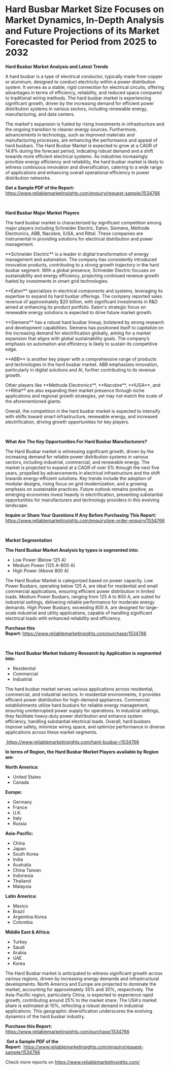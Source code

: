 <p><h1>Hard Busbar Market Size Focuses on Market Dynamics, In-Depth Analysis and Future Projections of its Market Forecasted for Period from 2025 to 2032</h1></p><p><strong>Hard Busbar Market Analysis and Latest Trends</strong></p>
<p><p>A hard busbar is a type of electrical conductor, typically made from copper or aluminum, designed to conduct electricity within a power distribution system. It serves as a stable, rigid connection for electrical circuits, offering advantages in terms of efficiency, reliability, and reduced space compared to traditional wiring methods. The hard busbar market is experiencing significant growth, driven by the increasing demand for efficient power distribution systems in various sectors, including renewable energy, manufacturing, and data centers.</p><p>The market's expansion is fueled by rising investments in infrastructure and the ongoing transition to cleaner energy sources. Furthermore, advancements in technology, such as improved materials and manufacturing processes, are enhancing the performance and appeal of hard busbars. The Hard Busbar Market is expected to grow at a CAGR of 14.8% during the forecast period, indicating robust demand and a shift towards more efficient electrical systems. As industries increasingly prioritize energy efficiency and reliability, the hard busbar market is likely to witness continuous innovation and diversification, catering to a wide range of applications and enhancing overall operational efficiency in power distribution networks.</p></p>
<p><strong>Get a Sample PDF of the Report:&nbsp;</strong> <a href="https://www.reliablemarketinsights.com/enquiry/request-sample/1534766?utm_campaign=2347&utm_medium=2&utm_source=Github&utm_content=ia&utm_term=14022025&utm_id=hard-busbar">https://www.reliablemarketinsights.com/enquiry/request-sample/1534766</a></p>
<p>&nbsp;</p>
<p><strong>Hard Busbar Major Market Players</strong></p>
<p><p>The hard busbar market is characterized by significant competition among major players including Schneider Electric, Eaton, Siemens, Methode Electronics, ABB, Nacobre, IUSA, and Rittal. These companies are instrumental in providing solutions for electrical distribution and power management.</p><p>**Schneider Electric** is a leader in digital transformation of energy management and automation. The company has consistently introduced innovative products, contributing to a strong growth trajectory in the hard busbar segment. With a global presence, Schneider Electric focuses on sustainability and energy efficiency, projecting continued revenue growth fueled by investments in smart grid technologies.</p><p>**Eaton** specializes in electrical components and systems, leveraging its expertise to expand its hard busbar offerings. The company reported sales revenue of approximately $20 billion, with significant investments in R&D aimed at enhancing its product portfolio. Eaton's strategic focus on renewable energy solutions is expected to drive future market growth.</p><p>**Siemens** has a robust hard busbar lineup, bolstered by strong research and development capabilities. Siemens has positioned itself to capitalize on the increasing demand for electrification globally, aiming for a market expansion that aligns with global sustainability goals. The company’s emphasis on automation and efficiency is likely to sustain its competitive edge.</p><p>**ABB** is another key player with a comprehensive range of products and technologies in the hard busbar market. ABB emphasizes innovation, particularly in digital solutions and AI, further contributing to its revenue growth.</p><p>Other players like **Methode Electronics**, **Nacobre**, **IUSA**, and **Rittal** are also expanding their market presence through niche applications and regional growth strategies, yet may not match the scale of the aforementioned giants.</p><p>Overall, the competition in the hard busbar market is expected to intensify with shifts toward smart infrastructure, renewable energy, and increased electrification, driving growth opportunities for key players.</p></p>
<p>&nbsp;</p>
<p><strong>What Are The Key Opportunities For Hard Busbar Manufacturers?</strong></p>
<p><p>The Hard Busbar market is witnessing significant growth, driven by the increasing demand for reliable power distribution systems in various sectors, including industrial, commercial, and renewable energy. The market is projected to expand at a CAGR of over 5% through the next five years, propelled by advancements in electrical infrastructure and the shift towards energy-efficient solutions. Key trends include the adoption of modular designs, rising focus on grid modernization, and a growing emphasis on sustainable practices. Future outlook remains positive, as emerging economies invest heavily in electrification, presenting substantial opportunities for manufacturers and technology providers in this evolving landscape.</p></p>
<p><strong>Inquire or Share Your Questions If Any Before Purchasing This Report:</strong> <a href="https://www.reliablemarketinsights.com/enquiry/pre-order-enquiry/1534766?utm_campaign=2347&utm_medium=2&utm_source=Github&utm_content=ia&utm_term=14022025&utm_id=hard-busbar">https://www.reliablemarketinsights.com/enquiry/pre-order-enquiry/1534766</a></p>
<p>&nbsp;</p>
<p><strong>Market Segmentation</strong></p>
<p><strong>The Hard Busbar Market Analysis by types is segmented into:</strong></p>
<p><ul><li>Low Power (Below 125 A)</li><li>Medium Power (125 A–800 A)</li><li>High Power (Above 800 A)</li></ul></p>
<p><p>The Hard Busbar Market is categorized based on power capacity. Low Power Busbars, operating below 125 A, are ideal for residential and small commercial applications, ensuring efficient power distribution in limited loads. Medium Power Busbars, ranging from 125 A to 800 A, are suited for industrial settings, delivering reliable performance for moderate energy demands. High Power Busbars, exceeding 800 A, are designed for large-scale industrial and utility applications, capable of handling significant electrical loads with enhanced reliability and efficiency.</p></p>
<p><strong>Purchase this Report:&nbsp;</strong><a href="https://www.reliablemarketinsights.com/purchase/1534766?utm_campaign=2347&utm_medium=2&utm_source=Github&utm_content=ia&utm_term=14022025&utm_id=hard-busbar">https://www.reliablemarketinsights.com/purchase/1534766</a></p>
<p>&nbsp;</p>
<p><strong>The Hard Busbar Market Industry Research by Application is segmented into:</strong></p>
<p><ul><li>Residential</li><li>Commercial</li><li>Industrial</li></ul></p>
<p><p>The hard busbar market serves various applications across residential, commercial, and industrial sectors. In residential environments, it provides efficient power distribution for high-demand appliances. Commercial establishments utilize hard busbars for reliable energy management, ensuring uninterrupted power supply for operations. In industrial settings, they facilitate heavy-duty power distribution and enhance system efficiency, handling substantial electrical loads. Overall, hard busbars improve safety, minimize wiring space, and optimize performance in diverse applications across these market segments.</p></p>
<p><a href="https://www.reliablemarketinsights.com/hard-busbar-r1534766?utm_campaign=2347&utm_medium=2&utm_source=Github&utm_content=ia&utm_term=14022025&utm_id=hard-busbar">&nbsp;https://www.reliablemarketinsights.com/hard-busbar-r1534766</a></p>
<p><strong>In terms of Region, the Hard Busbar Market Players available by Region are:</strong></p>
<p>
    <p> <strong> North America: </strong>
        <ul>
            <li>United States</li>
            <li>Canada</li>
        </ul>
        </p> 
    <p> <strong> Europe: </strong>
        <ul>
            <li>Germany</li>
            <li>France</li>
            <li>U.K.</li>
            <li>Italy</li>
            <li>Russia</li>
        </ul>
        </p> 
    <p> <strong> Asia-Pacific: </strong>
        <ul>
            <li>China</li>
            <li>Japan</li>
            <li>South Korea</li>
            <li>India</li>
            <li>Australia</li>
            <li>China Taiwan</li>
            <li>Indonesia</li>
            <li>Thailand</li>
            <li>Malaysia</li>
        </ul>
        </p> 
    <p> <strong> Latin America: </strong>
        <ul>
            <li>Mexico</li>
            <li>Brazil</li>
            <li>Argentina Korea</li>
            <li>Colombia</li>
        </ul>
        </p> 
    <p> <strong> Middle East & Africa: </strong>
        <ul>
            <li>Turkey</li>
            <li>Saudi</li>
            <li>Arabia</li>
            <li>UAE</li>
            <li>Korea</li>
        </ul>
    </p>
    </p>
<p><p>The Hard Busbar market is anticipated to witness significant growth across various regions, driven by increasing energy demands and infrastructural developments. North America and Europe are projected to dominate the market, accounting for approximately 35% and 30%, respectively. The Asia-Pacific region, particularly China, is expected to experience rapid growth, contributing around 25% to the market share. The USA's market share is estimated at 10%, reflecting a robust demand in industrial applications. This geographic diversification underscores the evolving dynamics of the hard busbar industry.</p></p>
<p><strong>Purchase this Report: </strong><a href="https://www.reliablemarketinsights.com/purchase/1534766?utm_campaign=2347&utm_medium=2&utm_source=Github&utm_content=ia&utm_term=14022025&utm_id=hard-busbar">https://www.reliablemarketinsights.com/purchase/1534766</a></p>
<p>&nbsp;<strong>Get a Sample PDF of the Report:&nbsp;&nbsp;</strong><a href="https://www.reliablemarketinsights.com/enquiry/request-sample/1534766?utm_campaign=2347&utm_medium=2&utm_source=Github&utm_content=ia&utm_term=14022025&utm_id=hard-busbar">https://www.reliablemarketinsights.com/enquiry/request-sample/1534766</a></p>
<p><strong></strong></p>
<p>Check more reports on <a href="https://www.reliablemarketinsights.com/?utm_campaign=2347&utm_medium=2&utm_source=Github&utm_content=ia&utm_term=14022025&utm_id=hard-busbar">https://www.reliablemarketinsights.com/</a></p>